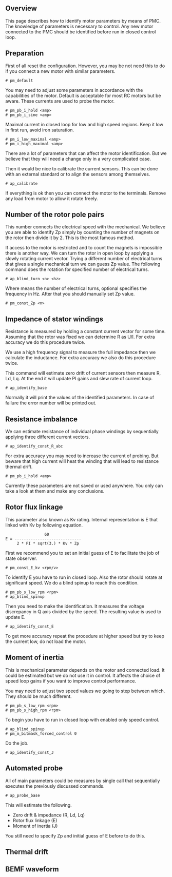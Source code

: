 ## Overview

This page describes how to identify motor parameters by means of PMC. The
knowledge of parameters is necessary to control. Any new motor connected to the
PMC should be identified before run in closed control loop.

## Preparation

First of all reset the configuration. However, you may be not need this to do
if you connect a new motor with similar parameters.

	# pm_default

You may need to adjust some parameters in accordance with the capabilities of
the motor. Default is acceptable for most RC motors but be aware. These
currents are used to probe the motor.

	# pm_pb_i_hold <amp>
	# pm_pb_i_sine <amp>

Maximal current in closed loop for low and high speed regions. Keep it low in
first run, avoid iron saturation.

	# pm_i_low_maximal <amp>
	# pm_i_high_maximal <amp>

There are a lot of parameters that can affect the motor identification. But we
believe that they will need a change only in a very complicated case.

Then it would be nice to calibrate the current sensors. This can be done with
an external standard or to align the sensors among themselves.

	# ap_calibrate

If everything is ok then you can connect the motor to the terminals. Remove any
load from motor to allow it rotate freely.

## Number of the rotor pole pairs

This number connects the electrical speed with the mechanical. We believe you
are able to identify Zp simply by counting the number of magnets on the rotor
then divide it by 2. This is the most famous method.

If access to the motor is restricted and to count the magnets is impossible
there is another way. We can turn the rotor in open loop by applying a slowly
rotating current vector. Trying a different number of electrical turns that
gives a single mechanical turn we can guess Zp value. The following command
does the rotation for specified number of electrical turns.

	# ap_blind_turn <n> <hz>

Where <n> means the number of electrical turns, optional <hz> specifies the
frequency in Hz. After that you should manually set Zp value.

	# pm_const_Zp <n>

## Impedance of stator windings

Resistance is measured by holding a constant current vector for some time.
Assuming that the rotor was fixed we can determine R as U/I. For extra accuracy
we do this procedure twice.

We use a high frequency signal to measure the full impedance then we calculate
the inductance. For extra accuracy we also do this procedure twice.

This command will estimate zero drift of current sensors then measure R, Ld,
Lq. At the end it will update PI gains and slew rate of current loop.

	# ap_identify_base

Normally it will print the values of the identified parameters. In case of
failure the error number will be printed out.

## Resistance imbalance

We can estimate resistance of individual phase windings by sequentially
applying three different current vectors.

	# ap_identify_const_R_abc

For extra accuracy you may need to increase the current of probing. But beware
that high current will heat the winding that will lead to resistance thermal
drift.

	# pm_pb_i_hold <amp>

Currently these parameters are not saved or used anywhere. You only can take a
look at them and make any conclusions.

## Rotor flux linkage

This parameter also known as Kv rating. Internal representation is E that
linked with Kv by following equation.

	                 60
	E = -----------------------------
	     2 * PI * sqrt(3.) * Kv * Zp

First we recommend you to set an initial guess of E to facilitate the job of
state observer.

	# pm_const_E_kv <rpm/v>

To identify E you have to run in closed loop. Also the rotor should rotate at
significant speed. We do a blind spinup to reach this condition.

	# pm_pb_s_low_rpm <rpm>
	# ap_blind_spinup

Then you need to make the identification. It measures the voltage discrepancy
in Q axis divided by the speed. The resulting value is used to update E.

	# ap_identify_const_E

To get more accuracy repeat the procedure at higher speed but try to keep the
current low, do not load the motor.

## Moment of inertia

This is mechanical parameter depends on the motor and connected load. It could
be estimated but we do not use it in control. It affects the choice of speed
loop gains if you want to improve control performance.

You may need to adjust two speed values we going to step between which. They
should be much different.

	# pm_pb_s_low_rpm <rpm>
	# pm_pb_s_high_rpm <rpm>

To begin you have to run in closed loop with enabled only speed control.

	# ap_blind_spinup
	# pm_m_bitmask_forced_control 0

Do the job.

	# ap_identify_const_J

## Automated probe

All of main parameters could be measures by single call that sequentially
executes the previously discussed commands.

	# ap_probe_base

This will estimate the following.

* Zero drift & impedance (R, Ld, Lq)
* Rotor flux linkage (E)
* Moment of inertia (J)

You still need to specify Zp and initial guess of E before to do this.

## Thermal drift

## BEMF waveform


